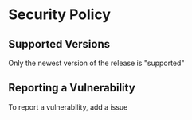 # Security Policy

## Supported Versions

Only the newest version of the release is "supported"

## Reporting a Vulnerability
To report a vulnerability, add a issue

